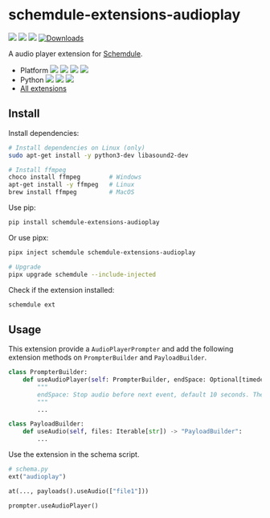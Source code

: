 # schemdule-extensions-audioplay

![](https://github.com/StardustDL/schemdule/workflows/CI/badge.svg) ![](https://img.shields.io/github/license/StardustDL/schemdule.svg) [![](https://img.shields.io/pypi/v/schemdule-extensions-audioplay.svg?logo=pypi)](https://pypi.org/project/schemdule-extensions-audioplay/) [![Downloads](https://pepy.tech/badge/schemdule-extensions-audioplay)](https://pepy.tech/project/schemdule-extensions-audioplay)

A audio player extension for 
[Schemdule](https://github.com/StardustDL/schemdule).

- Platform ![](https://img.shields.io/badge/Linux-yes-success?logo=linux) ![](https://img.shields.io/badge/Windows-yes-success?logo=windows) ![](https://img.shields.io/badge/MacOS-yes-success?logo=apple) ![](https://img.shields.io/badge/BSD-yes-success?logo=freebsd)
- Python ![](https://img.shields.io/pypi/implementation/schemdule-extensions-audioplay.svg?logo=pypi) ![](https://img.shields.io/pypi/pyversions/schemdule-extensions-audioplay.svg?logo=pypi) ![](https://img.shields.io/pypi/wheel/schemdule-extensions-audioplay.svg?logo=pypi)
- [All extensions](https://pypi.org/search/?q=schemdule)

## Install

Install dependencies:

```sh
# Install dependencies on Linux (only)
sudo apt-get install -y python3-dev libasound2-dev

# Install ffmpeg
choco install ffmpeg        # Windows
apt-get install -y ffmpeg   # Linux
brew install ffmpeg         # MacOS
```

Use pip:

```sh
pip install schemdule-extensions-audioplay
```

Or use pipx:

```sh
pipx inject schemdule schemdule-extensions-audioplay

# Upgrade
pipx upgrade schemdule --include-injected
```

Check if the extension installed:

```sh
schemdule ext
```

## Usage

This extension provide a `AudioPlayerPrompter` and add the following extension methods on `PrompterBuilder` and `PayloadBuilder`.

```python
class PrompterBuilder:
    def useAudioPlayer(self: PrompterBuilder, endSpace: Optional[timedelta] = None, final: bool = False) -> PrompterBuilder:
        """
        endSpace: Stop audio before next event, default 10 seconds. The empty space leads to the next event outdated.
        """
        ...

class PayloadBuilder:
    def useAudio(self, files: Iterable[str]) -> "PayloadBuilder":
        ...
```

Use the extension in the schema script.

```python
# schema.py
ext("audioplay")

at(..., payloads().useAudio(["file1"]))

prompter.useAudioPlayer()
```

